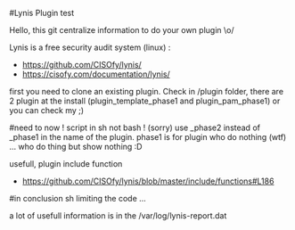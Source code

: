 #Lynis Plugin test

Hello, this git centralize information to do your own plugin \o/

Lynis is a free security audit system (linux) : 
- https://github.com/CISOfy/lynis/
- https://cisofy.com/documentation/lynis/

first you need to clone an existing plugin. Check in /plugin folder, there are 2 plugin
at the install (plugin_template_phase1 and plugin_pam_phase1) or you can check my ;)

#need to now !
script in sh not bash ! (sorry)
use _phase2 instead of _phase1 in the name of the plugin. phase1 is for plugin who do nothing (wtf) ... who do thing but show nothing :D

usefull, plugin include function 
- https://github.com/CISOfy/lynis/blob/master/include/functions#L186

#in conclusion
sh limiting the code ... 

a lot of usefull information is in the /var/log/lynis-report.dat



